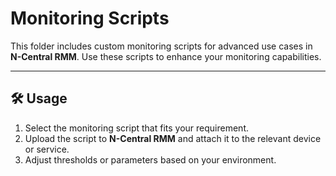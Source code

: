 # Monitoring Scripts

This folder includes custom monitoring scripts for advanced use cases in **N-Central RMM**. Use these scripts to enhance your monitoring capabilities.

---

## 🛠 Usage

1. Select the monitoring script that fits your requirement.
2. Upload the script to **N-Central RMM** and attach it to the relevant device or service.
3. Adjust thresholds or parameters based on your environment.